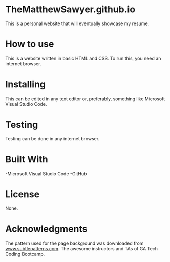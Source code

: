 # TheMatthewSawyer.github.io

This is a personal website that will eventually showcase my resume.



# How to use

This is a website written in basic HTML and CSS. To run this, you need an internet browser.



# Installing

This can be edited in any text editor or, preferably, something like Microsoft Visual Studio Code.



# Testing

 Testing can be done in any internet browser.



 # Built With

 -Microsoft Visual Studio Code
 -GitHub



 # License

 None.



# Acknowledgments

 The pattern used for the page background was downloaded from www.subtlepatterns.com.
 The awesome instructors and TAs of GA Tech Coding Bootcamp.